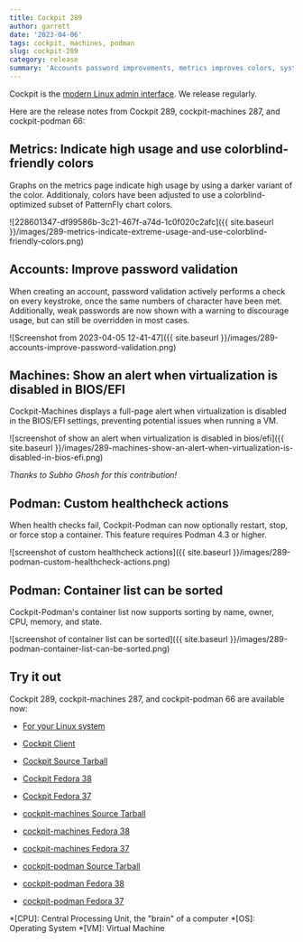 ```yaml
---
title: Cockpit 289
author: garrett
date: '2023-04-06'
tags: cockpit, machines, podman
slug: cockpit-289
category: release
summary: 'Accounts password improvements, metrics improves colors, system virtualization check, and Podman gets health check actions and a sortable container list'
---
```


Cockpit is the [modern Linux admin interface](https://cockpit-project.org/).
We release regularly.

Here are the release notes from Cockpit 289, cockpit-machines 287, and cockpit-podman 66:


## Metrics: Indicate high usage and use colorblind-friendly colors

Graphs on the metrics page indicate high usage by using a darker variant of the color. Additionaly, colors have been adjusted to use a colorblind-optimized subset of PatternFly chart colors.

![228601347-df99586b-3c21-467f-a74d-1c0f020c2afc]({{ site.baseurl }}/images/289-metrics-indicate-extreme-usage-and-use-colorblind-friendly-colors.png)

## Accounts: Improve password validation

When creating an account, password validation actively performs a check on every keystroke, once the same numbers of character have been met. Additionally, weak passwords are now shown with a warning to discourage usage, but can still be overridden in most cases.

![Screenshot from 2023-04-05 12-41-47]({{ site.baseurl }}/images/289-accounts-improve-password-validation.png)

## Machines: Show an alert when virtualization is disabled in BIOS/EFI

Cockpit-Machines displays a full-page alert when virtualization is disabled in the BIOS/EFI settings, preventing potential issues when running a VM.

![screenshot of show an alert when virtualization is disabled in bios/efi]({{ site.baseurl }}/images/289-machines-show-an-alert-when-virtualization-is-disabled-in-bios-efi.png)

_Thanks to Subho Ghosh for this contribution!_

## Podman: Custom healthcheck actions

When health checks fail, Cockpit-Podman can now optionally restart, stop, or force stop a container. This feature requires Podman 4.3 or higher.

![screenshot of custom healthcheck actions]({{ site.baseurl }}/images/289-podman-custom-healthcheck-actions.png)

## Podman: Container list can be sorted

Cockpit-Podman's container list now supports sorting by name, owner, CPU, memory, and state.

![screenshot of container list can be sorted]({{ site.baseurl }}/images/289-podman-container-list-can-be-sorted.png)


## Try it out

Cockpit 289, cockpit-machines 287, and cockpit-podman 66 are available now:

* [For your Linux system](https://cockpit-project.org/running.html)
* [Cockpit Client](https://flathub.org/apps/details/org.cockpit_project.CockpitClient)

* [Cockpit Source Tarball](https://github.com/cockpit-project/cockpit/releases/tag/289)
* [Cockpit Fedora 38](https://bodhi.fedoraproject.org/updates/FEDORA-2023-1a8140e161)
* [Cockpit Fedora 37](https://bodhi.fedoraproject.org/updates/FEDORA-2023-f27bb11ca0)
* [cockpit-machines Source Tarball](https://github.com/cockpit-project/cockpit-machines/releases/tag/287)
* [cockpit-machines Fedora 38](https://bodhi.fedoraproject.org/updates/FEDORA-2023-47a24b2d85)
* [cockpit-machines Fedora 37](https://bodhi.fedoraproject.org/updates/FEDORA-2023-2ffbc6367b)
* [cockpit-podman Source Tarball](https://github.com/cockpit-project/cockpit-podman/releases/tag/65)
* [cockpit-podman Fedora 38](https://bodhi.fedoraproject.org/updates/?releases=F38&packages=cockpit-podman)
* [cockpit-podman Fedora 37](https://bodhi.fedoraproject.org/updates/?releases=F37&packages=cockpit-podman)

*[CPU]: Central Processing Unit, the "brain" of a computer
*[OS]: Operating System
*[VM]: Virtual Machine

